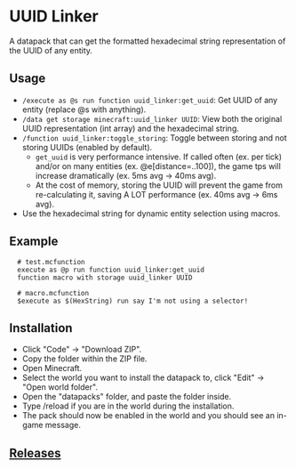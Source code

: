 # UUID Linker
A datapack that can get the formatted hexadecimal string representation of the UUID of any entity.

## Usage
* ```/execute as @s run function uuid_linker:get_uuid```: Get UUID of any entity (replace @s with anything).
* ```/data get storage minecraft:uuid_linker UUID```: View both the original UUID representation (int array) and the hexadecimal string.
* ```/function uuid_linker:toggle_storing```: Toggle between storing and not storing UUIDs (enabled by default).
  * ```get_uuid``` is very performance intensive. If called often (ex. per tick) and/or on many entities (ex. @e[distance=..100]), the game tps will increase dramatically (ex. 5ms avg -> 40ms avg).
  * At the cost of memory, storing the UUID will prevent the game from re-calculating it, saving A LOT performance (ex. 40ms avg -> 6ms avg).
* Use the hexadecimal string for dynamic entity selection using macros.

## Example
```
  # test.mcfunction
  execute as @p run function uuid_linker:get_uuid
  function macro with storage uuid_linker UUID

  # macro.mcfunction
  $execute as $(HexString) run say I'm not using a selector!
```
## Installation
* Click "Code" -> "Download ZIP".
* Copy the folder within the ZIP file.
* Open Minecraft.
* Select the world you want to install the datapack to, click "Edit" -> "Open world folder".
* Open the "datapacks" folder, and paste the folder inside.
* Type /reload if you are in the world during the installation.
* The pack should now be enabled in the world and you should see an in-game message.

## [Releases](https://github.com/TechnoBro03/UUIDLinker/releases)
